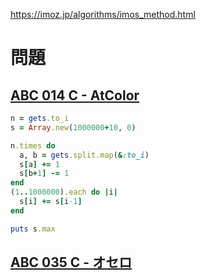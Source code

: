 https://imoz.jp/algorithms/imos_method.html

# 問題
## [ABC 014 C - AtColor](https://atcoder.jp/contests/abc014/tasks/abc014_3)

```ruby
n = gets.to_i
s = Array.new(1000000+10, 0)

n.times do
  a, b = gets.split.map(&:to_i)
  s[a] += 1
  s[b+1] -= 1
end
(1..1000000).each do |i|
  s[i] += s[i-1]
end

puts s.max
```

## [ABC 035 C - オセロ](https://atcoder.jp/contests/abc035/tasks/abc035_c)
